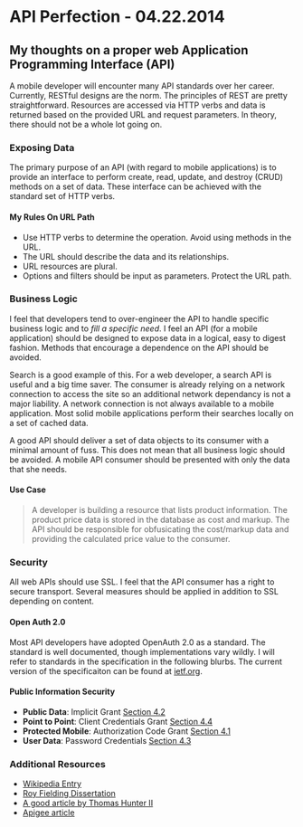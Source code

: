 API Perfection - 04.22.2014 
================================================================================
My thoughts on a proper web Application Programming Interface (API)
--------------------------------------------------------------------------------
A mobile developer will encounter many API standards over her career. Currently,
RESTful designs are the norm. The principles of REST are pretty straightforward.
Resources are accessed via HTTP verbs and data is returned based on the provided
URL and request parameters. In theory, there should not be a whole lot going on.

### Exposing Data
The primary purpose of an API (with regard to mobile applications) is to 
provide an interface to perform create, read, update, and destroy (CRUD) methods
on a set of data. These interface can be achieved with the standard set of HTTP
verbs.

#### My Rules On URL Path
* Use HTTP verbs to determine the operation. Avoid using methods in the URL.
* The URL should describe the data and its relationships.
* URL resources are plural. 
* Options and filters should be input as parameters. Protect the URL path.

### Business Logic

I feel that developers tend to over-engineer the API to handle specific business
logic and to *fill a specific need*. I feel an API (for a mobile application)
should be designed to expose data in a logical, easy to digest fashion. Methods
that encourage a dependence on the API should be avoided. 

Search is a good example of this. For a web developer, a search API is 
useful and a big time saver. The consumer is already relying on a network 
connection to access the site so an additional network dependancy is not a 
major liability. A network connection is not always available to a mobile 
application. Most solid mobile applications perform their searches locally 
on a set of cached data.  

A good API should deliver a set of data objects to its consumer with a minimal
amount of fuss. This does not mean that all business logic should be avoided. 
A mobile API consumer should be presented with only the data that she needs.

#### Use Case
> A developer is building a resource that lists product information. The 
> product price data is stored in the database as cost and markup. The API
> should be responsible for obfusicating the cost/markup data and providing the 
> calculated price value to the consumer.

### Security
All web APIs should use SSL. I feel that the API consumer has a right to secure
transport. Several measures should be applied in addition to SSL depending on 
content.

#### Open Auth 2.0
Most API developers have adopted OpenAuth 2.0 as a standard. The standard is
well documented, though implementations vary wildly. I will refer to standards
in the specification in the following blurbs. The current version of the 
specificaiton can be found at [ietf.org](http://tools.ietf.org/html/rfc6749). 

#### Public Information Security
* **Public Data**: Implicit Grant 
  [Section 4.2](http://tools.ietf.org/html/rfc6749#section-4.2)
* **Point to Point**: Client Credentials Grant 
  [Section 4.4](http://tools.ietf.org/html/rfc6749#section-4.4)
* **Protected Mobile**: Authorization Code Grant
  [Section 4.1](http://tools.ietf.org/html/rfc6749#section-4.1)
* **User Data**: Password Credentials
  [Section 4.3](http://tools.ietf.org/html/rfc6749#section-4.3)

### Additional Resources
* [Wikipedia Entry](http://en.wikipedia.org/wiki/Representational_state_transfer)
* [Roy Fielding Dissertation](http://www.ics.uci.edu/~fielding/pubs/dissertation/top.htm)
* [A good article by Thomas Hunter II](http://codeplanet.io/principles-good-restful-api-design/)
* [Apigee article](http://codeplanet.io/principles-good-restful-api-design/)

